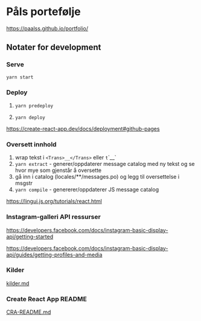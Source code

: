 # Påls portefølje

https://paalss.github.io/portfolio/

## Notater for development

### Serve

`yarn start`

### Deploy

1. `yarn predeploy`

2. `yarn deploy`

https://create-react-app.dev/docs/deployment#github-pages

### Oversett innhold

1. wrap tekst i `<Trans>__</Trans>` eller `t`\`__`
2. `yarn extract` - generer/oppdaterer message catalog med ny tekst og se hvor mye som gjenstår å oversette
3. gå inn i catalog (locales/**/messages.po) og legg til oversettelse i msgstr
4. `yarn compile` - genererer/oppdaterer JS message catalog

https://lingui.js.org/tutorials/react.html

### Instagram-galleri API ressurser

https://developers.facebook.com/docs/instagram-basic-display-api/getting-started

https://developers.facebook.com/docs/instagram-basic-display-api/guides/getting-profiles-and-media

### Kilder

[kilder.md](kilder.md)

### Create React App README

[CRA-README.md](CRA-README.md)

